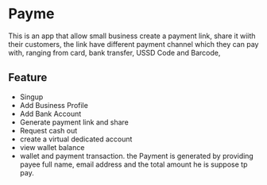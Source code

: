 # Payme

This is an app that allow small business create a payment link, share it wiith their customers,
the link have different payment channel which they can pay with, ranging from card, bank transfer, USSD Code and
Barcode,

## Feature

- Singup
- Add Business Profile
- Add Bank Account
- Generate payment link and share
- Request cash out
- create a virtual dedicated account
- view wallet balance
- wallet and payment transaction.
  the Payment is generated by providing payee full name, email address and the total amount he is suppose tp pay.
